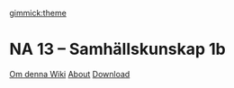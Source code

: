 [gimmick:theme](readable)

# NA 13 – Samhällskunskap 1b

[Om denna Wiki](index.md)
[About](about.md)
[Download](download.md)
